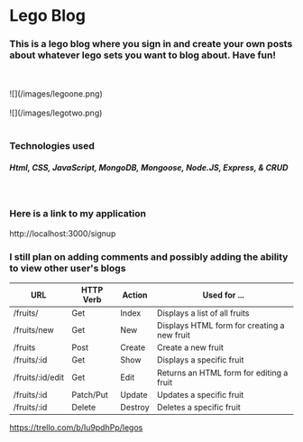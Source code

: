 <h1>Lego Blog</h1>
<h3>This is a lego blog where you sign in and create your own posts about whatever lego sets you want to blog about. Have fun!</h3>
<br>
<br>
![](/images/legoone.png)
<br>
<br>
![](/images/legotwo.png)
<br>
<br>
<h3>Technologies used</h3>
<h5>Html, CSS, JavaScript, MongoDB, Mongoose, Node.JS, Express, & CRUD</h5>
<br>
<h3>Here is a link to my application</h3>
http://localhost:3000/signup
<br>
<h3>I still plan on adding comments and possibly adding the ability to view other user's blogs</h3>



| URL | HTTP Verb | Action | Used for ... |
|-----|-----------|--------|--------------|
| /fruits/ | Get | Index | Displays a list of all fruits |
| /fruits/new | Get | New | Displays HTML form for creating a new fruit |
| /fruits | Post | Create | Create a new fruit |
| /fruits/:id | Get | Show | Displays a specific fruit |
| /fruits/:id/edit | Get | Edit | Returns an HTML form for editing a fruit |
| /fruits/:id | Patch/Put | Update | Updates a specific fruit |
| /fruits/:id | Delete | Destroy | Deletes a specific fruit |

https://trello.com/b/Iu9pdhPp/legos
